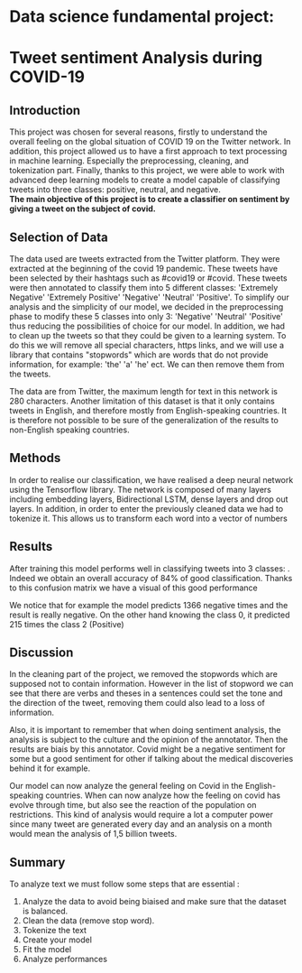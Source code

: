 # Data science fundamental project: 
# Tweet sentiment Analysis during COVID-19

## Introduction 

This project was chosen for several reasons, firstly to understand the overall feeling on the global situation of COVID 19 on the Twitter network. In addition, this project allowed us to have a first approach to text processing in machine learning. Especially the preprocessing, cleaning, and tokenization part. Finally, thanks to this project, we were able to work with advanced deep learning models to create a model capable of classifying tweets into three classes: positive, neutral, and negative.  
**The main objective of this project is to create a classifier on sentiment by giving a tweet on the subject of covid.**

## Selection of Data 

The data used are tweets extracted from the Twitter platform. They were extracted at the beginning of the covid 19 pandemic. These tweets have been selected by their hashtags such as #covid19 or #covid. These tweets were then annotated to classify them into 5 different classes: 'Extremely Negative' 'Extremely Positive' 'Negative' 'Neutral' 'Positive'. To simplify our analysis and the simplicity of our model, we decided in the preprocessing phase to modify these 5 classes into only 3: 'Negative' 'Neutral' 'Positive' thus reducing the possibilities of choice for our model.
In addition, we had to clean up the tweets so that they could be given to a learning system. To do this we will remove all special characters, https links, and we will use a library that contains "stopwords" which are words that do not provide information, for example: 'the' 'a' 'he' ect. We can then remove them from the tweets.  

The data are from Twitter, the maximum length for text in this network is 280 characters. Another limitation of this dataset is that it only contains tweets in English, and therefore mostly from English-speaking countries. It is therefore not possible to be sure of the generalization of the results to non-English speaking countries. 

## Methods

In order to realise our classification, we have realised a deep neural network using the Tensorflow library. The network is composed of many layers including embedding layers, Bidirectional LSTM, dense layers and drop out layers. 
In addition, in order to enter the previously cleaned data we had to tokenize it. This allows us to transform each word into a vector of numbers 

## Results 

After training this model performs well in classifying tweets into 3 classes: . Indeed we obtain an overall accuracy of 84% of good classification. 
Thanks to this confusion matrix we have a visual of this good performance 

We notice that for example the model predicts 1366 negative times and the result is really negative. On the other hand knowing the class 0, it predicted 215 times the class 2 (Positive)


## Discussion

In the cleaning part of the project, we removed the stopwords which are supposed not to contain information. However in the list of stopword we can see that there are verbs and theses in a sentences could set the tone and the direction of the tweet, removing them could also lead to a loss of information.

Also, it is important to remember that when doing sentiment analysis, the analysis is subject to the culture and the opinion of the annotator. Then the results are biais by this annotator. Covid might be a negative sentiment for some but a good sentiment for other if talking about the medical discoveries behind it for example. 

Our model can now analyze the general feeling on Covid in the English-speaking countries. When can now analyze how the feeling on covid has evolve through time, but also see the reaction of the population on restrictions. This kind of analysis would require a lot a computer power since many tweet are generated every day and an analysis on a month would mean the analysis of 1,5 billion tweets. 

## Summary

To analyze text we must follow some steps that are essential :
1. Analyze the data to avoid being biaised and make sure that the dataset is balanced.
2. Clean the data (remove stop word).
3. Tokenize the text
4. Create your model
5. Fit the model
6. Analyze performances

